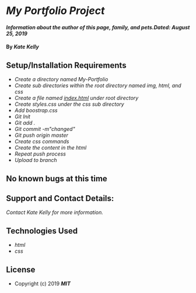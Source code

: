 # _My Portfolio Project_

#### _Information about the author of this page, family, and pets.Dated: August 25, 2019_

#### By _**Kate Kelly**_

## Setup/Installation Requirements
* _Create a directory named My-Portfolio_
* _Create sub directories within the root directory named img, html, and css_
* _Create a file named [index.html](https://katefkelly18.github.io/my-portfolio) under root directory_
* _Create styles.css under the css sub directory_
* _Add boostrap.css_
* _Git Init_
* _Git add ._
* _Git commit -m"changed"_
* _Git push origin master_
* _Create css commands_
* _Create the content in the html_
* _Repeat push process_
* _Upload to branch_

## No known bugs at this time

## Support and Contact Details:
_Contact Kate Kelly for more information._

## Technologies Used
* _html_
* _css_

## License
* Copyright (c) 2019 **_MIT_**
